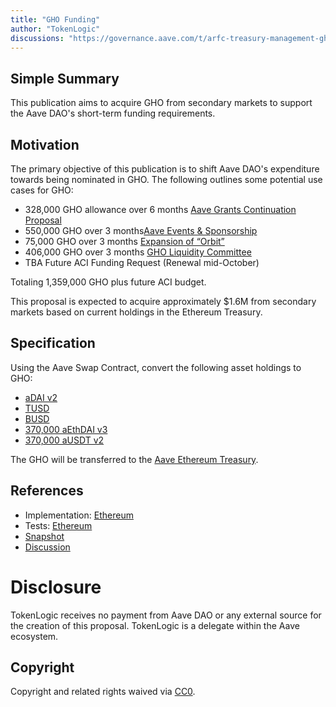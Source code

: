 ```yaml
---
title: "GHO Funding"
author: "TokenLogic"
discussions: "https://governance.aave.com/t/arfc-treasury-management-gho-funding/14887/10"
---
```


## Simple Summary

This publication aims to acquire GHO from secondary markets to support the Aave DAO's short-term funding requirements.

## Motivation

The primary objective of this publication is to shift Aave DAO's expenditure towards being nominated in GHO. The following outlines some potential use cases for GHO:

* 328,000 GHO allowance over 6 months [Aave Grants Continuation Proposal](https://governance.aave.com/t/temp-check-updated-aave-grants-continuation-proposal/14951)
* 550,000 GHO over 3 months[Aave Events & Sponsorship](https://governance.aave.com/t/temp-check-aave-events-sponsorship-budget/14953)
* 75,000 GHO over 3 months [Expansion of “Orbit”](https://governance.aave.com/t/arfc-expansion-of-orbit-a-dao-funded-delegate-platform-initiative/14785)
* 406,000 GHO over 3 months [GHO Liquidity Committee](https://governance.aave.com/t/temp-check-treasury-management-create-and-fund-gho-liquidity-committee/14800)
* TBA Future ACI Funding Request (Renewal mid-October)

Totaling 1,359,000 GHO plus future ACI budget.

This proposal is expected to acquire approximately $1.6M from secondary markets based on current holdings in the Ethereum Treasury.

## Specification
Using the Aave Swap Contract, convert the following asset holdings to GHO:

* [aDAI v2](https://etherscan.io/token/0x028171bca77440897b824ca71d1c56cac55b68a3?a=0x464C71f6c2F760DdA6093dCB91C24c39e5d6e18c)
* [TUSD](https://etherscan.io/address/0x0000000000085d4780B73119b644AE5ecd22b376?a=0x464C71f6c2F760DdA6093dCB91C24c39e5d6e18c)
* [BUSD](https://etherscan.io/token/0x4fabb145d64652a948d72533023f6e7a623c7c53?a=0x464C71f6c2F760DdA6093dCB91C24c39e5d6e18c)
* [370,000 aEthDAI v3](https://etherscan.io/token/0x018008bfb33d285247a21d44e50697654f754e63?a=0x464C71f6c2F760DdA6093dCB91C24c39e5d6e18c)
* [370,000 aUSDT v2](https://etherscan.io/token/0x3ed3b47dd13ec9a98b44e6204a523e766b225811?a=0x464C71f6c2F760DdA6093dCB91C24c39e5d6e18c)

The GHO will be transferred to the [Aave Ethereum Treasury](https://etherscan.io/address/0x464C71f6c2F760DdA6093dCB91C24c39e5d6e18c).

## References

- Implementation: [Ethereum](https://github.com/bgd-labs/aave-proposals/blob/main/src/20230926_AaveV3_Eth_GHOFunding/AaveV3_Ethereum_GHOFunding_20230926.sol)
- Tests: [Ethereum](https://github.com/bgd-labs/aave-proposals/blob/main/src/20230926_AaveV3_Eth_GHOFunding/AaveV3_Ethereum_GHOFunding_20230926.t.sol)
- [Snapshot](https://snapshot.org/#/aave.eth/proposal/0xb094cdc806d407d0cf4ea00e595ae95b8c145f77b77cce165c463326cc757639)
- [Discussion](https://governance.aave.com/t/arfc-treasury-management-gho-funding/14887/10)

# Disclosure

TokenLogic receives no payment from Aave DAO or any external source for the creation of this proposal. TokenLogic is a delegate within the Aave ecosystem.

## Copyright

Copyright and related rights waived via [CC0](https://creativecommons.org/publicdomain/zero/1.0/).
